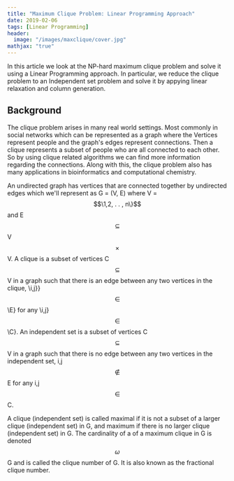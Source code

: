 ```yaml
---
title: "Maximum Clique Problem: Linear Programming Approach"
date: 2019-02-06
tags: [Linear Programming]
header:
  image: "/images/maxclique/cover.jpg"
mathjax: "true"
---
```



In this article we look at the NP-hard maximum clique problem and solve it using a Linear Programming approach.
In particular, we reduce the clique problem to an Independent set problem and solve it by appying linear relaxation and column generation.

## Background

The clique problem arises in many real world settings. Most commonly in social networks which can be represented as a graph where the Vertices represent people and the graph's edges represent connections. Then a clique represents a subset of people who are all connected to each other. So by using clique related algorithms we can find more information regarding the connections. Along with this, the clique problem also has many applications in bioinformatics and computational chemistry.

An undirected graph has vertices that are connected together by undirected edges which we'll represent as G = (V, E) where V = $$\1,2, . . , n\}$$ and E $$\subseteq$$ V $$\times$$ V.
A clique is a subset of vertices C $$\subseteq$$ V in a graph such that there is an edge between any two vertices in the clique, \i,j}} $$\in$$ \E} for any \i,j} $$\in$$ \C}.
An independent set is a subset of vertices C $$\subseteq$$ V in a graph such that there is no edge between any two vertices in the independent set, i,j $$\notin$$ E for any i,j $$\in$$ C.

 A clique (independent set) is called maximal if it is not a subset of a larger clique (independent set) in G, and maximum if there is no larger clique (independent set) in G. The cardinality of a of a maximum clique in G is denoted $$\omega$$ G and is called the clique number of G. It is also known as the fractional clique number.
